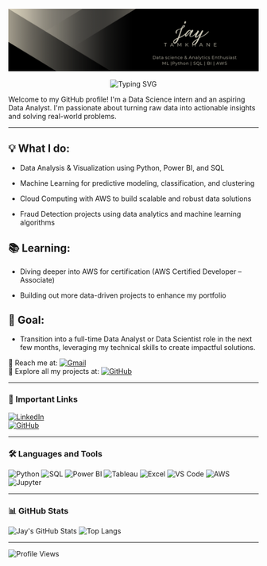 ![Jay's Banner](https://github.com/jaytamkhane/jaytamkhane/blob/main/Banner.png)

<p align="center">
  <img src="https://readme-typing-svg.demolab.com?font=Fira+Code&size=28&pause=1000&color=FFD700&center=true&vCenter=true&width=435&lines=Hi+There+%F0%9F%91%8B;I'm+Jay+Tamkhane" alt="Typing SVG" />
</p>


Welcome to my GitHub profile! I'm a Data Science intern and an aspiring Data Analyst. I'm passionate about turning raw data into actionable insights and solving real-world problems.

---

## 💡 What I do:

- Data Analysis & Visualization using Python, Power BI, and SQL

- Machine Learning for predictive modeling, classification, and clustering

- Cloud Computing with AWS to build scalable and robust data solutions

- Fraud Detection projects using data analytics and machine learning algorithms

## 📚 Learning:

- Diving deeper into AWS for certification (AWS Certified Developer – Associate)

- Building out more data-driven projects to enhance my portfolio

## 🚀 Goal: 

- Transition into a full-time Data Analyst or Data Scientist role in the next few months, leveraging my technical skills to create impactful solutions.

📩 Reach me at: [![Gmail](https://img.shields.io/badge/-Gmail-red?style=flat-square&logo=Gmail&logoColor=white)](https://mail.google.com/mail/?view=cm&fs=1&to=jaytamkhane161@gmail.com)  
🔗 Explore all my projects at: [![GitHub](https://img.shields.io/badge/-GitHub-black?style=flat-square&logo=github)](https://github.com/JayTamkhane)

---

### 🔗 Important Links
[![LinkedIn](https://img.shields.io/badge/-LinkedIn-blue?style=flat-square&logo=LinkedIn&logoColor=white)](https://www.linkedin.com/in/jay-tamkhane)  
[![GitHub](https://img.shields.io/badge/-GitHub-black?style=flat-square&logo=github)](https://github.com/JayTamkhane)

---

### 🛠️ Languages and Tools
![Python](https://img.shields.io/badge/Python-3670A0?style=flat&logo=python&logoColor=fff)
![SQL](https://img.shields.io/badge/SQL-025E8C?style=flat&logo=postgresql&logoColor=white)
![Power BI](https://img.shields.io/badge/Power_BI-F2C811?style=flat&logo=powerbi&logoColor=black)
![Tableau](https://img.shields.io/badge/Tableau-E97627?style=flat&logo=tableau&logoColor=white)
![Excel](https://img.shields.io/badge/Microsoft_Excel-217346?style=flat&logo=microsoft-excel&logoColor=white)
![VS Code](https://img.shields.io/badge/VSCode-007ACC?style=flat-square&logo=visualstudiocode&logoColor=white)
![AWS](https://img.shields.io/badge/AWS-232F3E?style=flat&logo=amazonaws&logoColor=white)
![Jupyter](https://img.shields.io/badge/Jupyter-F37626?style=flat&logo=jupyter&logoColor=white)

---

### 📊 GitHub Stats

![Jay's GitHub Stats](https://github-readme-stats.vercel.app/api?username=JayTamkhane&show_icons=true&theme=dark)
![Top Langs](https://github-readme-stats.vercel.app/api/top-langs/?username=JayTamkhane&layout=compact&theme=dark)

---

![Profile Views](https://komarev.com/ghpvc/?username=JayTamkhane&color=blue)
